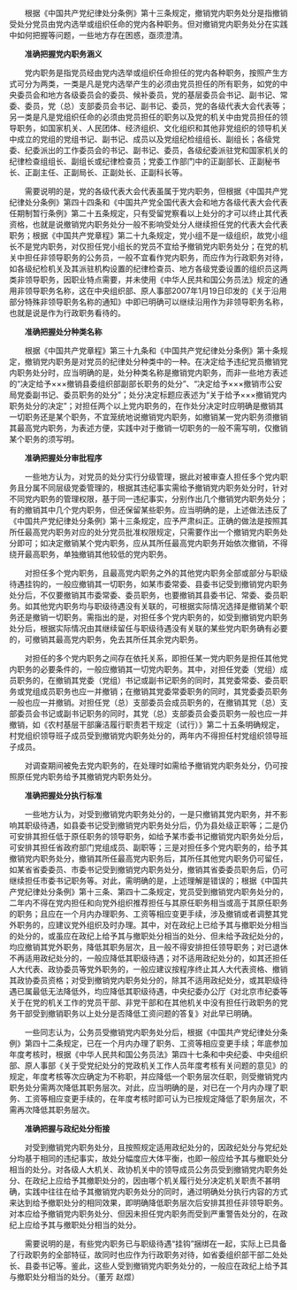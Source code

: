 　　根据《中国共产党纪律处分条例》第十三条规定，撤销党内职务处分是指撤销受处分党员由党内选举或组织任命的党内各种职务。但对撤销党内职务处分在实践中如何把握等问题，一些地方存在困惑，亟须澄清。

　　**准确把握党内职务涵义**

　　党内职务是指党员经由党内选举或组织任命担任的党内各种职务，按照产生方式可分为两类，一类是凡是党内选举产生的必须由党员担任的所有职务，如党的中央委员会和地方各级委员会的委员、候补委员，党的基层委员会书记、副书记、常委、委员，党（总）支部委员会书记、副书记、委员，党的各级代表大会代表等；另一类是凡是党组织任命的必须由党员担任的职务以及党的机关中由党员担任的领导职务，如国家机关、人民团体、经济组织、文化组织和其他非党组织的领导机关中成立的党组的党组书记、副书记、成员以及党组纪检组组长、副组长；各级党委、纪委派出的工作委员会的书记、副书记、委员，各级纪委派驻党和国家机关的纪律检查组组长、副组长或纪律检查员；党委工作部门中的正副部长、正副秘书长、正副主任、正副局长、正副处长、正副科长等。

　　需要说明的是，党的各级代表大会代表虽属于党内职务，但根据《中国共产党纪律处分条例》第四十四条和《中国共产党全国代表大会和地方各级代表大会代表任期制暂行条例》第二十五条规定，只有受留党察看以上处分的才可以终止其代表资格，也就是说撤销党内职务处分一般不影响受处分人继续担任党的代表大会代表职务；根据《中国共产党章程》第二十九条规定，党小组不是一级组织，故党小组长不是党内职务，对仅担任党小组长的党员不宜给予撤销党内职务处分；在党的机关中担任非领导职务的公务员，一般不宜看作党内职务，而应作为行政职务对待，如各级纪检机关及其派驻机构设置的纪律检查员、地方各级党委设置的组织员这两类非领导职务，因职业特点需要，并未使用《中华人民共和国公务员法》规定的通用非领导职务名称，这在中央组织部、原人事部2007年1月19日印发的《关于沿用部分特殊非领导职务名称的通知》中即已明确可以继续沿用作为非领导职务名称，也就是说是作为行政职务看待的。

　　**准确把握处分种类名称**

　　根据《中国共产党章程》第三十九条和《中国共产党纪律处分条例》第十条规定，撤销党内职务是对党员的纪律处分种类中的一种。在决定给予违纪党员撤销党内职务处分时，应当明确的是，处分种类名称是撤销党内职务，而非一些地方表述的“决定给予×××撤销县委组织部副部长职务的处分”、“决定给予×××撤销市公安局党委副书记、委员职务的处分”；处分决定标题应表述为“关于给予×××撤销党内职务处分的决定”；对担任两个以上党内职务的，在作处分决定时应明确是撤销其一切职务还是某个职务，不宜笼统地说撤销党内职务，如撤销某一党内职务须撤销其最高党内职务，为表述方便，实践中对于撤销一切职务的一般不需写明，仅撤销某个职务的须写明。

　　**准确把握处分审批程序**

　　一些地方认为，对党员的处分实行分级管理，据此对被审查人担任多个党内职务且分属不同层级党委管理的，根据其违纪事实需给予撤销党内职务处分时，针对不同党内职务的管理权限，基于同一违纪事实，分别作出几个撤销党内职务处分；有的撤销其中几个党内职务，但还保留某些职务。应当明确的是，上述做法违反了《中国共产党纪律处分条例》第十三条规定，应予严肃纠正。正确的做法是按照其所任最高党内职务对应的处分党员批准权限规定，只需要作出一个撤销党内职务处分即可；如决定撤销某个党内职务，应从其所任最高党内职务开始依次撤销，不得绕开最高职务，单独撤销其他较低的党内职务。

　　对担任多个党内职务，且最高党内职务之外的其他党内职务全部或部分与职级待遇挂钩的，一般应撤销其一切职务，如某市委常委、县委书记受到撤销党内职务处分后，不仅要撤销其市委常委、委员职务，也要撤销其县委书记、常委、委员职务。如其他党内职务均与职级待遇没有关联的，可根据实际情况选择是撤销某个职务还是撤销一切职务。需指出的是，对担任多个党内职务的，如受到撤销党内职务处分后，根据实际情况由其继续留任与职级待遇没有关联的某些党内职务确有必要的，可撤销其最高党内职务，免去其所任其余党内职务。

　　对担任的多个党内职务之间存在依托关系，即担任某一党内职务是担任其他党内职务的必要条件的，一般应撤销其一切党内职务。其中，对担任党委（党组）成员职务的，在撤销其党委（党组）书记或副书记职务的同时，其党委常委、委员职务或党组成员职务也应一并撤销；在撤销其党委常委职务的同时，其党委委员职务一般也应一并撤销。对担任党（总）支部委员会成员职务的，在撤销其党（总）支部委员会书记或副书记职务的同时，其党（总）支部委员会委员职务一般也应一并撤销，如《农村基层干部廉洁履行职责若干规定（试行）》第二十五条明确规定，村党组织领导班子成员受到撤销党内职务处分的，两年内不得担任村党组织领导班子成员。

　　对调查期间被免去党内职务的，在处理时如需给予撤销党内职务处分，仍可按照原任党内职务给予其撤销党内职务处分。

　　**准确把握处分执行标准**

　　一些地方认为，对受到撤销党内职务处分的，一是只撤销其党内职务，并不影响其职级待遇，如县委书记受到撤销党内职务处分后，仍为县处级正职等；二是仍可安排其担任低于原任职务的领导职务，如给予某市委书记撤销党内职务处分后，可安排其担任省政府部门党组成员、副职等；三是对担任多个党内职务的，给予其撤销党内职务处分，撤销其所任最高党内职务后，其所任其他党内职务仍可留任，如某省省委委员、市委书记受到撤销党内职务处分，撤销其省委委员职务后，仍可继续担任市委书记职务等。对此，需明确的是，上述理解是错误的；根据《中国共产党纪律处分条例》第十三条、第四十二条规定，党员受到撤销党内职务处分的，二年内不得在党内担任和向党外组织推荐担任与其原任职务相当或高于其原任职务的职务；且应在一个月内办理职务、工资等相应变更手续，涉及撤销或者调整其党外职务的，应建议党外组织及时办理。其中，对在政纪上已给予其与撤职处分相当的处分的，或虽应在政纪上给予其与撤职处分相当的处分、但未给予政纪处分的，均应撤销其党外职务，降低其职务层次，且一般不得安排担任领导职务；对已退休不再适用政纪处分的，一般应降低其职级待遇；对不适用政纪处分的，如其还担任人大代表、政协委员等党外职务的，一般应建议按程序终止其人大代表资格、撤销其政协委员资格；对受到撤销党内职务处分的，除其不适用政纪处分，或其职级待遇已属最低无法降低外，均应降低其职级待遇，中央纪委办公厅《对北京市纪委等关于在党的机关工作的党员干部、非党干部和在其他机关中没有担任行政职务的党务干部受到撤销职务以上处分是否降低工资问题的答复》对此早已明确。

　　一些同志认为，公务员受撤销党内职务处分后，根据《中国共产党纪律处分条例》第四十二条规定，已在一个月内办理了职务、工资等相应变更手续；年底参加年度考核时，根据《中华人民共和国公务员法》第四十七条和中央纪委、中央组织部、原人事部《关于受党纪处分的党政机关工作人员年度考核有关问题的意见》的规定，年度考核等次应确定为不称职，并应降低一个职务层次任职，则受撤销党内职务处分需两次降低其职务层次。对此，应当明确的是，对已在一个月内办理了职务、工资等相应变更手续的，在年度考核时即可认为已按规定降低了职务层次，不需再次降低其职务层次。

　　**准确把握与政纪处分衔接**

　　对受到撤销党内职务处分，且按照规定适用政纪处分的，因政纪处分与党纪处分均基于相同的违纪事实，故处分幅度应大体平衡，也即一般应给予其与撤职处分相当的处分。对各级人大机关、政协机关中的领导成员公务员受到撤销党内职务处分、在政纪上应给予其撤职处分的，因由哪个机关履行处分决定机关职责不甚明确，实践中往往在给予其撤销党内职务处分的同时，通过明确处分执行内容的方式来达到给予撤职处分的相同效果，即明确降低职务层次后安排其担任非领导职务。对本应给予撤销党内职务处分、但因未担任党内职务而受到严重警告处分的，在政纪上应给予其与撤职处分相当的处分。

　　需要说明的是，有些党内职务已与职级待遇“挂钩”捆绑在一起，实际上已具备了行政职务的全部特征，故同时也应作为行政职务对待，如省委组织部干部二处处长、县委书记等。鉴此，这些人受到撤销党内职务处分的，一般应在政纪上给予其与撤职处分相当的处分。（董芳 赵煜）